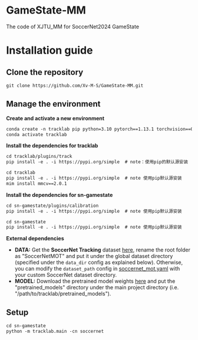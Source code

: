 # GameState-MM
 The code of XJTU_MM for SoccerNet2024 GameState
# Installation guide
## Clone the repository
```txt
git clone https://github.com/Xv-M-S/GameState-MM.git
```
## Manage the environment
**Create and activate a new environment**
```txt
conda create -n tracklab pip python=3.10 pytorch==1.13.1 torchvision==0.14.1 pytorch-cuda=11.7 -c pytorch -c nvidia -y
conda activate tracklab
```
**Install the dependencies for tracklab**
```txt
cd tracklab/plugins/track
pip install -e . -i https://pypi.org/simple  # note：使用pip的默认源安装

cd tracklab
pip install -e . -i https://pypi.org/simple  # note 使用pip默认源安装
mim install mmcv==2.0.1
```
**Install the dependencies for sn-gamestate**
```txt
cd sn-gamestate/plugins/calibration
pip install -e . -i https://pypi.org/simple  # note 使用pip默认源安装

cd sn-gamestate
pip install -e . -i https://pypi.org/simple  # note 使用pip默认源安装
```

**External dependencies**

- **DATA:** Get the **SoccerNet Tracking** dataset [here](https://github.com/SoccerNet/sn-tracking), rename the root folder as "SoccerNetMOT" and put it under the global dataset directory (specified under the `data_dir` config as explained below). Otherwise, you can modify the `dataset_path` config in [soccernet_mot.yaml](tracklab/configs/dataset/soccernet_mot.yaml) with your custom SoccerNet dataset directory.
- **MODEL:** Download the pretrained model weights [here](https://drive.google.com/drive/folders/1MmDkSHWJ1S-V9YcLMkFOjm3zo65UELjJ?usp=drive_link) and put the "pretrained_models" directory under the main project directory (i.e. "/path/to/tracklab/pretrained_models").

## Setup

```txt
cd sn-gamestate
python -m tracklab.main -cn soccernet
```
